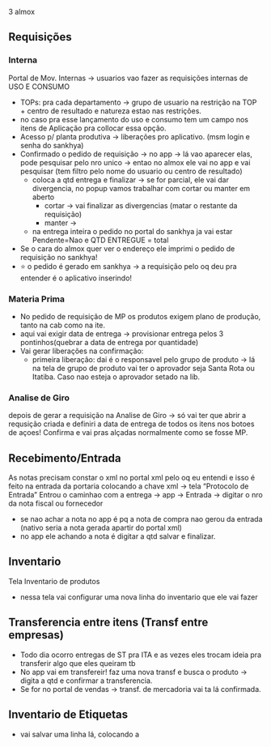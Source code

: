 3 almox

## Requisições
### Interna
Portal de Mov. Internas → usuarios vao fazer as requisições internas de USO E CONSUMO
- TOPs: pra cada departamento → grupo de usuario na restrição na TOP + centro de resultado e natureza estao nas restrições.
- no caso pra esse lançamento do uso e consumo tem um campo nos itens de Aplicação pra collocar essa opção.
- Acesso p/ planta produtiva → liberações pro aplicativo. (msm login e senha do sankhya)
- Confirmado o pedido de requisição → no app → lá vao aparecer elas, pode pesquisar pelo nro unico → entao no almox ele vai no app e vai pesquisar (tem filtro pelo nome do usuario ou centro de resultado)
	- coloca a qtd entrega e finalizar → se for parcial, ele vai dar divergencia, no popup  vamos trabalhar com cortar ou manter em aberto
		- cortar → vai finalizar as divergencias (matar o restante da requisição)
		- manter →
	- na entrega inteira o pedido no portal do sankhya ja vai estar Pendente=Nao e QTD ENTREGUE = total
- Se o cara do almox quer ver o endereço ele imprimi o pedido de requisição no sankhya!
- ⭐ o pedido é gerado em sankhya → a requisição pelo oq deu pra entender é o aplicativo inserindo!

### Materia Prima
- No pedido de requisição de MP  os produtos exigem plano de produção, tanto na cab como na ite.
- aqui vai exigir data de entrega → provisionar entrega pelos 3 pontinhos(quebrar a data de entrega por quantidade)
- Vai gerar liberações na confirmação:
	- primeira liberação: dai é o responsavel pelo grupo de produto → lá na tela de grupo de produto vai ter o aprovador seja Santa Rota ou Itatiba. Caso nao esteja o aprovador setado na lib.


### Analise de Giro
depois de gerar a requisição na Analise de Giro → só vai ter que abrir a requsição criada e definiri a data de entrega de todos os itens nos botoes de açoes!
Confirma e vai pras alçadas normalmente como se fosse MP.


## Recebimento/Entrada
As notas precisam constar o xml no portal xml pelo oq eu entendi e isso é feito na entrada da portaria colocando a chave xml → tela “Protocolo de Entrada”
Entrou o caminhao com a entrega → app → Entrada → digitar o nro da nota fiscal ou fornecedor
- se nao achar a nota no app é pq a nota de compra nao gerou da entrada (nativo seria a nota gerada apartir do portal xml)
- no app ele achando a nota é digitar a qtd salvar e finalizar.



## Inventario
Tela Inventario de produtos
- nessa tela vai configurar uma nova linha do inventario que ele vai fazer


## Transferencia entre itens (Transf entre empresas)
- Todo dia ocorro entregas de ST pra ITA e as vezes eles trocam ideia pra transferir algo que eles queiram tb
- No app vai em transfereir! faz uma nova transf e busca o produto → digita a qtd e confirmar a transferencia.
- Se for no portal de vendas → transf. de mercadoria vai ta lá confirmada.

## Inventario de Etiquetas
-  vai salvar uma linha lá, colocando a